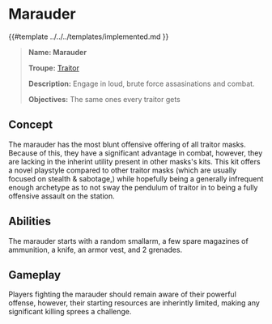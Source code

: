 # Marauder

{{#template ../../../templates/implemented.md }}

> **Name: Marauder**
>
> **Troupe:** [Traitor](https://github.com/EphemeralSpace/docs/blob/master/src/design/masks/traitors.md)
>
> **Description:** Engage in loud, brute force assasinations and combat.
>
> **Objectives:** The same ones every traitor gets

## Concept
The marauder has the most blunt offensive offering of all traitor masks. Because of this, they have a significant advantage in combat, however, they are lacking in the inherint utility present in other masks's kits. This kit offers a novel playstyle compared to other traitor masks (which are usually focused on stealth & sabotage,) while hopefully being a generally infrequent enough archetype as to not sway the pendulum of traitor in to being a fully offensive assault on the station.

## Abilities
The marauder starts with a random smallarm, a few spare magazines of ammunition, a knife, an armor vest, and 2 grenades.

## Gameplay
Players fighting the marauder should remain aware of their powerful offense, however, their starting resources are inherintly limited, making any significant killing sprees a challenge.
